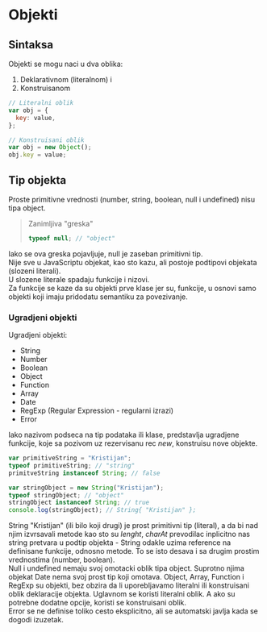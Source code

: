 # Objekti

## Sintaksa

Objekti se mogu naci u dva oblika:

1. Deklarativnom (literalnom) i
2. Konstruisanom

```js
// Literalni oblik
var obj = {
  key: value,
};

// Konstruisani oblik
var obj = new Object();
obj.key = value;
```

## Tip objekta

Proste primitivne vrednosti (number, string, boolean, null i undefined) nisu tipa object.

> Zanimljiva "greska"
>
> ```js
> typeof null; // "object"
> ```

Iako se ova greska pojavljuje, null je zaseban primitivni tip.<br>
Nije sve u JavaScriptu objekat, kao sto kazu, ali postoje podtipovi objekata (slozeni literali).<br>
U slozene literale spadaju funkcije i nizovi.<br>
Za funkcije se kaze da su objekti prve klase jer su, funkcije, u osnovi samo objekti koji imaju pridodatu semantiku za povezivanje.

### Ugradjeni objekti

Ugradjeni objekti:

- String
- Number
- Boolean
- Object
- Function
- Array
- Date
- RegExp (Regular Expression - regularni izrazi)
- Error

Iako nazivom podseca na tip podataka ili klase, predstavlja ugradjene funkcije, koje sa pozivom uz rezervisanu rec _new_, konstruisu nove objekte.

```js
var primitiveString = "Kristijan";
typeof primitiveString; // "string"
primitveString instanceof String; // false

var stringObject = new String("Kristijan");
typeof stringObject; // "object"
stringObject instanceof String; // true
console.log(stringObject); // String{ "Kristijan" };
```

String "Kristijan" (ili bilo koji drugi) je prost primitivni tip (literal), a da bi nad njim izvrsavali metode kao sto su _lenght_, _charAt_ prevodilac inplicitno nas string pretvara u podtip objekta - String odakle uzima reference na definisane funkcije, odnosno metode. To se isto desava i sa drugim prostim vrednostima (number, boolean).<br>
Null i undefined nemaju svoj omotacki oblik tipa object. Suprotno njima objekat Date nema svoj prost tip koji omotava.
Object, Array, Function i RegExp su objekti, bez obzira da li uporebljavamo literalni ili konstruisani oblik deklaracije objekta. Uglavnom se koristi literalni oblik. A ako su potrebne dodatne opcije, koristi se konstruisani oblik.<br>
Error se ne definise toliko cesto eksplicitno, ali se automatski javlja kada se dogodi izuzetak.
